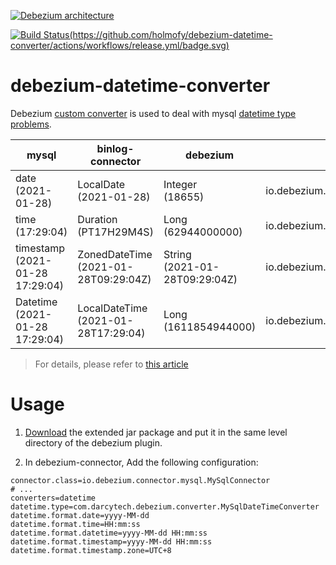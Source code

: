 [![Debezium architecture](https://debezium.io/documentation/reference/1.4/_images/debezium-architecture.png)](https://debezium.io/documentation/reference/1.4/connectors/mysql.html)

[![Build Status(https://github.com/holmofy/debezium-datetime-converter/actions/workflows/release.yml/badge.svg)](https://github.com/holmofy/debezium-datetime-converter/actions/workflows/release.yml/badge.svg)](https://github.com/holmofy/debezium-datetime-converter/releases)

# debezium-datetime-converter

Debezium [custom converter](https://debezium.io/documentation/reference/development/converters.html) is used to deal with mysql [datetime type problems](https://debezium.io/documentation/reference/1.5/connectors/mysql.html#mysql-temporal-types).

| mysql                               | binlog-connector                         | debezium                          | schema                 |
| ----------------------------------- | ---------------------------------------- | --------------------------------- | ----------------------------------- |
| date<br>(2021-01-28)                | LocalDate<br/>(2021-01-28)               | Integer<br/>(18655)               | io.debezium.time.Date               |
| time<br/>(17:29:04)                 | Duration<br/>(PT17H29M4S)                | Long<br/>(62944000000)            | io.debezium.time.Time               |
| timestamp<br/>(2021-01-28 17:29:04) | ZonedDateTime<br/>(2021-01-28T09:29:04Z) | String<br/>(2021-01-28T09:29:04Z) | io.debezium.time.ZonedTimestamp     |
| Datetime<br/>(2021-01-28 17:29:04)  | LocalDateTime<br/>(2021-01-28T17:29:04)  | Long<br/>(1611854944000)          | io.debezium.time.Timestamp          |

> For details, please refer to [this article](https://blog.hufeifei.cn/2021/03/13/DB/mysql-binlog-parser/)

# Usage

1. [Download](https://github.com/holmofy/debezium-datetime-converter/releases) the extended jar package and put it in the same level directory of the debezium plugin.

2. In debezium-connector, Add the following configuration: 

```properties
connector.class=io.debezium.connector.mysql.MySqlConnector
# ...
converters=datetime
datetime.type=com.darcytech.debezium.converter.MySqlDateTimeConverter
datetime.format.date=yyyy-MM-dd
datetime.format.time=HH:mm:ss
datetime.format.datetime=yyyy-MM-dd HH:mm:ss
datetime.format.timestamp=yyyy-MM-dd HH:mm:ss
datetime.format.timestamp.zone=UTC+8
```
